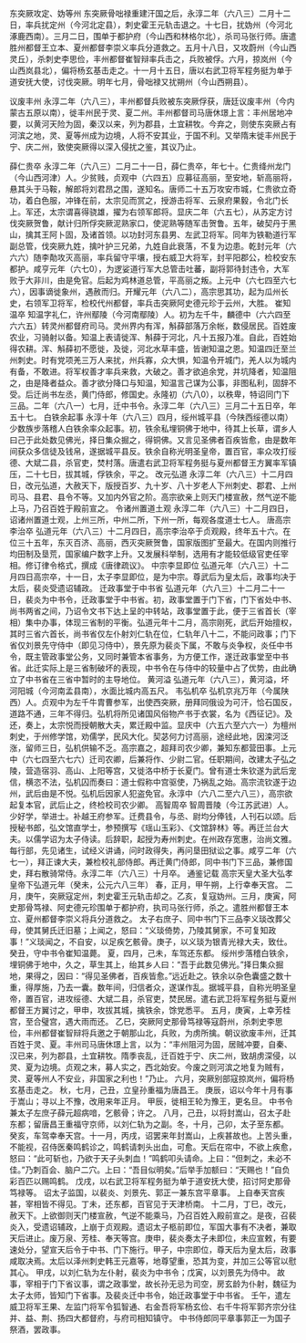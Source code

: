 东突厥攻定、妫等州
东突厥骨咄禄重建汗国之后，永淳二年（六八三）二月十二日，率兵扰定州（今河北定县），刺史霍王元轨击退之。十七日，扰妫州（今河北涿鹿西南）。三月二日，围单于都护府（今山西和林格尔北），杀司马张行师。唐遣胜州都督王立本、夏州都督李崇义率兵分道救之。五月十八日，又攻蔚州（今山西灵丘），杀刺史李思俭，丰州都督崔智辩率兵击之，兵败被俘。六月，掠岚州（今山西岚县北），偏将杨玄基击走之。十一月十五日，唐以右武卫将军程务挺为单于道安抚大使，讨伐突厥。明年七月，骨咄禄又扰朔州（今山西朔县）。

议废丰州
永淳二年（六八三），丰州都督兵败被东突厥俘获，唐廷议废丰州（今内蒙古五原以南），徙丰州民于灵、夏二州。丰州都督司马唐休璟上言：丰州居地冲要，以黄河天险为固，秦汉以来，列为郡县，土宜耕牧。今弃之，则使东突厥占有河滨之地，灵、夏等州成为边境，人将不安其业，于国不利。又举隋末徙丰州民于宁、庆二州，致使突厥得以深入侵扰之鉴，其议乃止。

薛仁贵卒
永淳二年（六八三）二月二十一日，薛仁贵卒，年七十。仁贵绛州龙门（今山西河津）人。少贫贱，贞观中（六四五）应募征高丽，至安地，斩高丽将，悬其头于马鞍，解郎将刘君昂之围，遂知名。唐师二十五万攻安市城，仁贵欲立奇功，着白色服，冲锋在前，太宗见而赏之，授游击将军、云泉府果毅，令北门长上。军还，太宗谓喜得骁雄，擢为右领军郎将。显庆二年（六五七），从苏定方讨伐突厥贺鲁，献计归所俘突厥泥熟家口，使泥熟等随军击贺鲁。五年，破契丹于黑山，擒其王阿卜固，及诸首领。以功封河东县男、左武卫将军。同年为铁勒道行军副总管，伐突厥九姓，擒叶护三兄弟，九姓自此衰落，不复为边患。乾封元年（六六六）随李勣攻灭高丽，率兵留守平壤，授右威卫大将军，封平阳郡公，检校安东都护。咸亨元年（六七0），为逻娑道行军大总管击吐蕃，副将郭待封违令，大军败于大非川，由是免官。后起为鸡林道总管，平高丽之叛。上元中（六七四至六七六），因事谪徙象州，遇赦而归。开耀元年（六八二），高宗思其功，起为瓜州长史，右领军卫将军，检校代州都督，率兵击突厥阿史德元珍于云州，大胜。
崔知温卒
知温字礼仁，许州鄢陵（今河南鄢陵）人。初为左千牛，麟德中（六六四至六六五）转灵州都督府司马。灵州界内有浑，斛薛部落万余帐，数侵居民。百姓废农业，习骑射以备。知温上表请徙浑、斛薛于河北，凡十五报乃准。自此，百姓始得农耕。浑、斛薛初不愿徙，及徙，河北水草丰盛，皆谢知温之恩。知温四迁至兰州刺史。时有党项羌三万人来扰，州兵寡，众大惧，知温令开城门，羌人以为城内有备，不敢进。将军权善才率兵来救，大破之。善才欲追余党，并坑降者，知温阻之，由是降者益众。善才欲分降口与知温，知温言己谋为公事，非图私利，固辞不受。后迁尚书左丞，黄门侍郎，修国史。永隆初（六八0），以秩卑，特诏同门下三品。二年（六八一）七月，迁中书令。永淳二年（六八三）三月二十五日卒，年五十七。
白铁余起事
永淳十年（六八三）四月，绥州城平县（今陕西绥德以南）少数族步落稽人白铁余率众起事。初，铁余私埋铜佛于地中，待其上长草，谓乡人曰己于此处数见佛光，择日集众掘之，得铜佛。又言见圣佛者百疾皆愈，由是数年间获众多信徒及钱帛，遂据城平县反。铁余自称光明圣皇帝，置百官，率众攻打绥德、大斌二县，杀官吏，焚村落。唐遣右武卫将军程务挺与夏州都督王方翼率军镇压，二十七日，拔其城，俘铁余，平之。
改元弘道
永淳二年（六八三）十二月四日，改元弘道，大赦天下，版授百岁、九十岁、八十岁老人下州刺史、郡君、上州司马、县君、县令不等。又加内外官之阶。高宗欲亲上则天门楼宣赦，然气逆不能上马，乃召百姓于殿前宣之。
令诸州置道土观
永淳二年（六八三）十二月四日，诏诸州置道士观，上州三所，中州二所，下州一所，每观各度道士七人。
唐高宗李治卒
弘道元年（六八三）十二月四日，高宗李治卒于贞观殿，终年五十六。在位三十五年，东灭百济、高丽，西灭突厥贺鲁，国家版图扩至最大。在国内则推行均田制及垦荒，国家编户数字上升。又发展科举制，选用有才能较低级官吏任宰相。修订律令格式，撰成《唐律疏议》。
中宗李显即位
弘道元年（六八三）十二月四日高宗卒，十一日，太子李显即位，是为中宗。尊武后为皇太后，政事均决于太后，裴炎受遗诏辅政。
迁政事堂于中书省
弘道元年（六八三）十二月二十一日，裴炎为中书令，迁政事堂于中书省。初，政事堂置于门下省，门下省处中书、尚书两省之间，乃诏令文书下达上呈的中转站，政事堂置于此，便于三省首长（宰相）集中办事，体现三省制的平衡。弘道元年十二月，高宗刚死，武后开始擅权，其时三省六首长，尚书省仅左仆射刘仁轨在位，仁轨年八十二，不能问政事；门下省仅刘景先守侍中（即见习侍中），景先原为裴炎下属，不敢与炎争权，炎任中书令，既主管政事堂公务，又同时兼管本省事务，为方便工作，遂迁政事堂至中书省。此迁实际上是三省制破坏的表现，中书令在与侍中的较量中占了优势，由此确立了中书省在三省中暂时的主导地位。
黄河溢
弘道元年（六八三），黄河溢，坏河阳城（今河南孟县南），水面比城内高五尺。
韦弘机卒
弘机京兆万年（今属陕西）人。贞观中为左千牛胄曹参军，出使西突厥，册拜同俄设为可汗，恰石国反，道路不通，三年不得归。弘机将所见诸国风俗物产书于衣裳，名为《西征记》。及还，奏上，太宗悦而授朝散大夫，累迁殿中监。显庆中（六五六至六六一）为檀州刺史，于州修学馆，劝儒学，民风大化。契苾何力讨高丽，途经此地，因滦河泛涨，留师三日，弘机供输不乏。高宗嘉之，超拜司农少卿，兼知东都营田事。上元中（六七四至六七六）迁司农卿，后兼将作、少尉二官。任职期间，改建太子弘之陵，营造宿羽、高山、上阳等宫，又徙洛中桥于长夏门。曾有道士朱钦遂为武后宠信，横恣不法，弘机囚而奏曰：道士假称中宫驱使，乃祸乱之始。高宗流钦遂于边州，武后由是不悦。弘机后因家人犯盗免官。永淳中（六八二至六八三），高宗欲起复本官，武后止之，终检校司农少卿。
高智周卒
智周晋陵（今江苏武进）人。少好学，举进士。补越王府参军。迁费县令，与丞、尉均分俸钱，人刊石以颂。后授秘书郎，弘文馆直学士，参预撰写《瑶山玉彩》、《文馆辞林》等。再迁兰台大夫。以儒学诏为太子侍读。后辞职，起授为寿州刺史。在州政存宽惠，治尚文雅。每行部，先见诸生，试经义讲诵，问时政得失，再问垦田狱讼之事。咸亨二年（六七一），拜正谏大夫，兼检校礼部侍郎。再迁黄门侍郎，同中书门下三品，兼修国史，拜右散骑常侍。永淳二年（六八三）十月卒。
通鉴记载
高宗天皇大圣大弘孝皇帝下弘道元年（癸未，公元六八三年）
春，正月，甲午朔，上行幸奉天宫。
二月，庚午，突厥寇定州，刺史霍王元轨击却之。乙亥，复寇妫州。三月，庚寅，阿史那骨笃禄、阿史德元珍围单于都护府，执司马张行师，杀之。遣胜州都督王本立、夏州都督李崇义将兵分道救之。
太子右庶子、同中书门下三品李义琰改葬父母，使其舅氏迁旧墓；上闻之，怒曰：“义琰倚势，乃陵其舅家，不可复知政事！”义琰闻之，不自安，以足疾乞骸骨。庚子，以义琰为银青光禄大夫，致仕。
癸丑，守中书令崔知温薨。
夏，四月，己未，车驾还东都。
绥州步落稽白铁余，埋铜佛于地中，久之，草生其上，绐其乡人曰：“吾于此数见佛光。”择日集众掘地，果得之，因曰：“得见圣佛者，百疾皆愈。”远近赴之。铁余以杂色囊盛之数十重，得厚施，乃去一囊。数年间，归信者众，遂谋作乱。据城平县，自称光明圣皇帝，置百官，进攻绥德、大斌二县，杀官吏，焚民居。遣右武卫将军程务挺与夏州都督王方翼讨之，甲申，攻拔其城，擒铁余，馀党悉平。
五月，庚寅，上幸芳桂宫，至合璧宫，遇大雨而还。
乙巳，突厥阿史那骨笃禄等寇蔚州，杀刺史李思俭，丰州都督崔智辩将兵邀之于朝那山北，兵败，为虏所擒。朝议欲废丰州，迁其百姓于灵、夏。丰州司马唐休璟上言，以为：“丰州阻河为固，居贼冲要，自秦、汉已来，列为郡县，土宜耕牧。隋季丧乱，迁百姓于宁、庆二州，致胡虏深侵，以灵、夏为边境。贞观之末，募人实之，西北始安。今废之则河滨之地复为贼有，灵、夏等州人不安业，非国家之利也！”乃止。
六月，突厥别部寇掠岚州，偏将杨玄基击走之。
秋，七月，己丑，立皇孙重福为唐昌王。
庚辰，诏以今年十月有事于嵩山；寻以上不豫，改用来年正月。
甲辰，徙相王轮为豫王，更名旦。
中书令兼太子左庶子薛元超病喑，乞骸骨；许之。
八月，己丑，以将封嵩山，召太子赴东都；留唐昌王重福守京师，以刘仁轨为之副。冬，十月，己卯，太子至东都。
癸亥，车驾幸奉天宫。十一月，丙戌，诏罢来年封嵩山，上疾甚故也。上苦头重，不能视，召侍医秦鸣鹤诊之，鸣鹤请刺头出血，可愈。天后在帘中，不欲上疾愈，怒曰：“此可斩也，乃欲于天子头刺血！”鸣鹤叩头请命。上曰：“但刺之，未必不佳。”乃刺百会、脑户二穴。上曰：“吾目似明矣。”后举手加额曰：“天赐也！”自负彩百匹以赐鸣鹤。
戊戌，以右武卫将军程务挺为单于道安抚大使，招讨阿史那骨笃禄等。
诏太子监国，以裴炎、刘景先、郭正一兼东宫平章事。
上自奉天宫疾甚，宰相皆不得见。丁未，还东都，百官见于天津桥南。
十二月，丁巳，改元，赦天下。上欲御则天门楼宣赦，气逆不能乘马，乃召百姓入殿前宣之。是夜，召裴炎入，受遗诏辅政，上崩于贞观殿。遗诏太子柩前即位，军国大事有不决者，兼取天后进止。废万泉、芳桂、奉天等宫。庚申，裴炎奏太子未即位，未应宣敕，有要速处分，望宣天后令于中书、门下施行。甲子，中宗即位，尊天后为皇太后，政事咸取决焉。太后以泽州刺史韩王元嘉等，地尊望重，恐其为变，并加三公等官以慰其心。
甲戌，以刘仁轨为左仆射，裴炎为中书令；戊寅，以刘景先为侍中。
故事，宰相于门下省议事，谓之政事堂，故长孙无忌为司空，房玄龄为仆射，魏征为太子太师，皆知门下省事。及裴炎迁中书令，始迁政事堂于中书省。
壬午，遣左威卫将军王果、左监门将军令狐智通、右金吾将军杨玄俭、右千牛将军郭齐宗分往并、益、荆、扬四大都督府，与府司相知镇守。
中书侍郎同平章事郭正一为国子祭酒，罢政事。